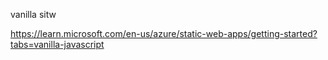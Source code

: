 vanilla sitw

https://learn.microsoft.com/en-us/azure/static-web-apps/getting-started?tabs=vanilla-javascript